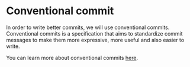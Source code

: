# Conventional commit

In order to write better commits, we will use conventional commits. Conventional commits is a specification that aims to
standardize commit messages to make them more expressive, more useful and also easier to write.

You can learn more about conventional commits [here](https://www.conventionalcommits.org/en/v1.0.0/).
